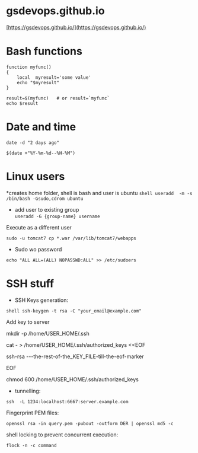 # gsdevops.github.io
[https://gsdevops.github.io/](https://gsdevops.github.io/)


# Bash functions 

```shell
function myfunc() 
{ 
    local  myresult='some value' 
    echo "$myresult" 
} 
 
result=$(myfunc)   # or result=`myfunc` 
echo $result 

```

# Date and time
```shell
date -d "2 days ago" 

$(date +"%Y-%m-%d--%H-%M") 
```

# Linux users 
*creates home folder, shell is bash and user is ubuntu 
```shell useradd  -m -s /bin/bash -Gsudo,cdrom ubuntu```   
* add user to existing group  
```useradd -G {group-name} username``` 

Execute as a different user 

```
sudo -u tomcat7 cp *.war /var/lib/tomcat7/webapps
```

* Sudo wo password 

```shell 
echo "ALL ALL=(ALL) NOPASSWD:ALL" >> /etc/sudoers
```  
 
# SSH stuff  

* SSH Keys generation: 

``` shell ssh-keygen -t rsa -C "your_email@example.com" ``` 

 

Add key to server 

mkdir -p /home/USER_HOME/.ssh 

cat - > /home/USER_HOME/.ssh/authorized_keys <<EOF 

ssh-rsa ---the-rest-of-the_KEY_FILE-till-the-eof-marker 

EOF 

chmod 600 /home/USER_HOME/.ssh/authorized_keys 

* tunnelling: 

``` shell  
ssh  -L 1234:localhost:6667:server.example.com
``` 

 

Fingerprint PEM files: 

```
openssl rsa -in query.pem -pubout -outform DER | openssl md5 -c
```

shell locking to prevent concurrent execution:
```shell 
flock -n -c command
```  

 

